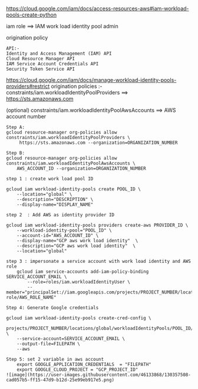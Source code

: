 
https://cloud.google.com/iam/docs/access-resources-aws#iam-workload-pools-create-python

iam role ==> IAM work load identity pool admin

origination policy
```
API:-
Identity and Access Management (IAM) API
Cloud Resource Manager API
IAM Service Account Credentials API
Security Token Service API
```

https://cloud.google.com/iam/docs/manage-workload-identity-pools-providers#restrict
origination policies :-
constraints/iam.workloadIdentityPoolProviders     ==>  https://sts.amazonaws.com

(optional) constraints/iam.workloadIdentityPoolAwsAccounts  ==>  AWS account number 
```
Step A:
gcloud resource-manager org-policies allow constraints/iam.workloadIdentityPoolProviders \
     https://sts.amazonaws.com --organization=ORGANIZATION_NUMBER
```
```
Step B:
gcloud resource-manager org-policies allow constraints/iam.workloadIdentityPoolAwsAccounts \
    AWS_ACCOUNT_ID --organization=ORGANIZATION_NUMBER
```
```
step 1 : create work load pool ID

gcloud iam workload-identity-pools create POOL_ID \
    --location="global" \
    --description="DESCRIPTION" \
    --display-name="DISPLAY_NAME"
```
```
step 2	: Add AWS as identity provider ID

gcloud iam workload-identity-pools providers create-aws PROVIDER_ID \
    --workload-identity-pool="POOL_ID" \
    --account-id="AWS_ACCOUNT_ID" \
    --display-name="GCP aws work load identity"  \
    --description="GCP aws work load identity"  \
    --location="global"
```
```
step 3 : impersonate a service account with work load identity and AWS role						 				
	gcloud iam service-accounts add-iam-policy-binding SERVICE_ACCOUNT_EMAIL \
	    --role=roles/iam.workloadIdentityUser \
	    --member="principalSet://iam.googleapis.com/projects/PROJECT_NUMBER/locations/global/workloadIdentityPools/POOL_ID/attribute.aws_role/arn:aws:sts::AWS_ACCOUNT_ID:assumed-role/AWS_ROLE_NAME"
```
```
Step 4: Generate Google credentials

gcloud iam workload-identity-pools create-cred-config \
    projects/PROJECT_NUMBER/locations/global/workloadIdentityPools/POOL_ID/providers/PROVIDER_ID \
    --service-account=SERVICE_ACCOUNT_EMAIL \
    --output-file=FILEPATH \
    --aws
```
```
Step 5: set 2 variable in aws account
	export GOOGLE_APPLICATION_CREDENTIALS  = "FILEPATH"
	export GOOGLE_CLOUD_PROJECT = "GCP_PROJECT_ID"
![image](https://user-images.githubusercontent.com/46133868/130357508-cad057b5-ff15-47d9-b12d-25e99eb917e5.png)
```
